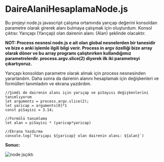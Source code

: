 # DaireAlaniHesaplamaNode.js
Bu projeyi node.js javascript çalışma ortamında yarıçap değerini konsoldan parametre olarak girerek alanı bulmaya çalışmak için oluşturdum. Konsol çıktısı: Yarıçapı (Yarıçap) olan dairenin alanı: (Alan) şeklinde olacaktır.

**NOT: Process nesnesi node.js e ait olan global nesnelerden bir tanesidir ve bize o anki işlemle ilgili  bilgi verir.
       Process in argv özelliği bize array olarak döner ve bu array programı çalıştırırken kullandığımız parametrelerdir.
       process.argv.slice(2) diyerek ilk iki parametreyi çıkartıyoruz.**

Yarıçapı konsoldan parametre olarak almak için process nesnesinden yararlandım. Daha sonra da dairenin alanını hesaplamak için değişkenleri ve formülleri tanımladım ve ekrana yazdırdım.

```
//Şimdi de dairenin alanı için yarıçap ve piSayısı değişkenlerini tanımlıyorum
let arguments = process.argv.slice(2);
let yaricap = arguments[0]*1
const piSayisi = 3.14;

//Formülü tanımlama
let alan = piSayisi * (yaricap*yaricap)

//Ekrana Yazdırma
console.log(`Yarıçapı ${yaricap} olan dairenin alanı: ${alan}`)
```

**Sonuc:**

![node jsçıktı](https://user-images.githubusercontent.com/86554799/155016789-170f88e8-11cd-432c-b3fb-6f4eb5b94e1b.jpg)

        
        
        
      
      
      
      


